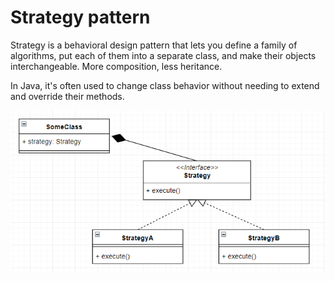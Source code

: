 
# Strategy pattern

Strategy is a behavioral design pattern that lets you define a family of algorithms, put each of them into a separate class, and make their objects interchangeable. More composition, less heritance.

In Java, it's often used to change class behavior without needing to extend and override their methods.

![Strategy](strategy-pattern.png)

